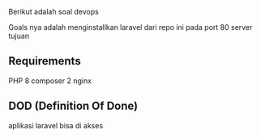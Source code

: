 Berikut adalah soal devops 

Goals nya adalah menginstallkan laravel dari repo ini pada port 80 server tujuan

## Requirements 
PHP 8 
composer 2
nginx 

## DOD (Definition Of Done)
aplikasi laravel bisa di akses 